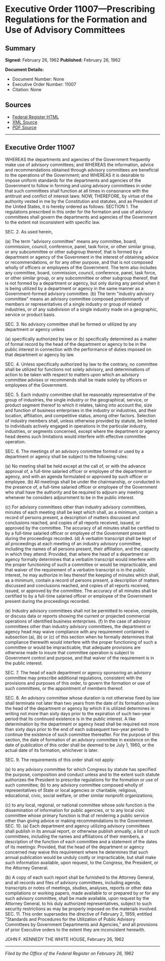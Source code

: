 # Executive Order 11007—Prescribing Regulations for the Formation and Use of Advisory Committees

## Summary

**Signed:** February 26, 1962
**Published:** February 26, 1962

**Document Details:**
- Document Number: None
- Executive Order Number: 11007
- Citation: None

## Sources
- [Federal Register HTML](https://www.presidency.ucsb.edu/documents/executive-order-11007-prescribing-regulations-for-the-formation-and-use-advisory)
- [XML Source](None)
- [PDF Source](None)

---

## Executive Order 11007

WHEREAS the departments and agencies of the Government frequently make use of advisory committees; and
WHEREAS the information, advice and recommendations obtained through advisory committees are beneficial to the operations of the Government; and
WHEREAS it is desirable to impose uniform standards for the departments and agencies of the Government to follow in forming and using advisory committees in order that such committees shall function at all times in consonance with the antitrust and conflict of interest laws:
NOW, THEREFORE, by virtue of the authority vested in me by the Constitution and statutes, and as President of the United States, it is hereby ordered as follows:
SECTION 1. The regulations prescribed in this order for the formation and use of advisory committees shall govern the departments and agencies of the Government to the extent not inconsistent with specific law.

SEC. 2. As used herein,

(a) The term "advisory committee" means any committee, board, commission, council, conference, panel, task force, or other similar group, or any subcommittee or other subgroup thereof, that is formed by a department or agency of the Government in the interest of obtaining advice or recommendations, or for any other purpose, and that is not composed wholly of officers or employees of the Government. The term also includes any committee, board, commission, council, conference, panel, task force, or other similar group, or any subcommittee or other subgroup thereof, that is not formed by a department or agency, but only during any period when it is being utilized by a department or agency in the same manner as a Government-formed advisory committee.
(b) The term "industry advisory committee" means an advisory committee composed predominantly of members or representatives of a single industry or group of related industries, or of any subdivision of a single industry made on a geographic, service or product basis.

SEC. 3. No advisory committee shall be formed or utilized by any department or agency unless

(a) specifically authorized by law or
(b) specifically determined as a matter of formal record by the head of the department or agency to be in the public interest in connection with the performance of duties imposed on that department or agency by law.

SEC. 4. Unless specifically authorized by law to the contrary, no committee shall be utilized for functions not solely advisory, and determinations of action to be taken with respect to matters upon which an advisory committee advises or recommends shall be made solely by officers or employees of the Government.

SEC. 5. Each industry committee shall be reasonably representative of the group of industries, the single industry or the geographical, service, or product segment thereof to which it relates, taking into account the, size and function of business enterprises in the industry or industries, and their location, affiliation, and competitive status, among other factors. Selection of industry members shall, unless otherwise provided by statute, be limited to individuals actively engaged in operations in the particular industry, industries, or segments concerned, except where the department or agency head deems such limitations would interfere with effective committee operation.

SEC. 6. The meetings of an advisory committee formed or used by a department or agency shall be subject to the following rules:

(a) No meeting shall be held except at the call of, or with the advance approval of, a full-time salaried officer or employee of the department or agency, and with an agenda formulated or approved by such officer or employee.
(b) All meetings shall be under the chairmanship, or conducted in the presence of, a full-time salaried officer or employee of the Government who shall have the authority and be required to adjourn any meeting whenever he considers adjournment to be in the public interest.

(c) For advisory committees other than industry advisory committees, minutes of each meeting shall be kept which shall, as a minimum, contain a record of persons present, a description of matters discussed and conclusions reached, and copies of all reports received, issued, or approved by the committee. The accuracy of all minutes shall be certified to by a full-time salaried officer or employee of the Government present during the proceedings recorded.
(d) A verbatim transcript shall be kept of all proceedings at each meeting of an industry advisory committee, including the names of all persons present, their affiliation, and the capacity in which they attend: Provided, that where the head of a department or agency formally determines that a verbatim transcript would interfere with the proper functioning of such a committee or would be impracticable, and that waiver of the requirement of a verbatim transcript is in the public interest, he may authorize in lieu thereof the keeping of minutes which shall, as a minimum, contain a record of persons present, a description of matters discussed and conclusions reached, and copies of all reports received, issued, or approved by the committee. The accuracy of all minutes shall be certified to by a full-time salaried officer or employee of the Government present during the proceedings recorded.

(e) Industry advisory committees shall not be permitted to receive, compile, or discuss data or reports showing the current or projected commercial operations of identified business enterprises.
(f) In the case of advisory committees other than industry advisory committees, the department or agency head may waive compliance with any requirement contained in subsection (a), (b) or (c) of this section when he formally determines that compliance therewith would interfere with the proper functioning of such a committee or would be impracticable, that adequate provisions are otherwise made to insure that committee operation is subject to Government control and purpose, and that waiver of the requirement is in the public interest.

SEC. 7. The head of each department or agency sponsoring an advisory committee may prescribe additional regulations, consistent with the provisions and purposes of this order, to govern the formation or use of such committees, or the appointment of members thereof.

SEC. 8. An advisory committee whose duration is not otherwise fixed by law shall terminate not later than two years from the date of its formation unless the head of the department or agency by which it is utilized determines in writing not more than sixty days prior to the expiration of such two-year period that its continued existence is in the public interest. A like determination by the department or agency head shall be required not more than sixty days prior to the end of each subsequent two-year period to continue the existence of such committee thereafter. For the purpose of this section, the date of formation of an advisory committee in existence on the date of publication of this order shall be deemed to be July 1, 1960, or the actual date of its formation, whichever is later.

SEC. 9. The requirements of this order shall not apply:

(a) to any advisory committee for which Congress by statute has specified the purpose, composition and conduct unless and to the extent such statute authorizes the President to prescribe regulations for the formation or use of such committee;
(b) to any advisory committee composed wholly of representatives of State or local agencies or charitable, religious, educational, civic, social welfare, or other similar nonprofit organizations;

(c) to any local, regional, or national committee whose sole function is the dissemination of information for public agencies, or to any local civic committee whose primary function is that of rendering a public service other than giving advice or making recommendations to the Government.
SEC. 10. (a) Each department and agency utilizing advisory committees shall publish in its annual report, or otherwise publish annually, a list of such committees, including the names and affiliations of their members, a description of the function of each committee and a statement of the dates of its meetings: Provided, that the head of the department or agency concerned may waive this requirement where he determines that such annual publication would be unduly costly or impracticable, but shall make such information available, upon request, to the Congress, the President, or the Attorney General.

(b) A copy of each such report shall be furnished to the Attorney General, and all records and files of advisory committees, including agenda, transcripts or notes of meetings, studies, analyses, reports or other data compilations or working papers, made available to or prepared by or for any such advisory committee, shall be made available, upon request by the Attorney General, to his duly authorized representatives, subject to such security restrictions as may be properly imposed on the materials involved.
SEC. 11. This order supersedes the directive of February 2, 1959, entitled "Standards and Procedures for the Utilization of Public Advisory Committees by Government Departments and Agencies," and all provisions of prior Executive orders to the extent they are inconsistent herewith.

JOHN F. KENNEDY
THE WHITE HOUSE,
February 26, 1962

---

*Filed by the Office of the Federal Register on February 26, 1962*
